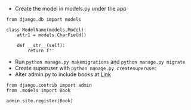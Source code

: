 - Create the model in models.py under the app

```
from django.db import models

class ModelName(models.Model):
	attr1 = models.CharField()

	def __str__(self):
		return f''
```
- Run `python manage.py makemigrations` and `python manage.py migrate`
- Create superuser with `python manage.py createsuperuser`
- Alter admin.py to include books at [Link](http://127.0.0.1:8000/admin)
```
from django.contrib import admin
from .models import Book

admin.site.register(Book)
```